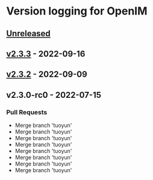 # Version logging for OpenIM

<!-- BEGIN MUNGE: GENERATED_TOC -->

<!-- END MUNGE: GENERATED_TOC -->

<a name="unreleased"></a>
## [Unreleased]


<a name="v2.3.3"></a>
## [v2.3.3] - 2022-09-16

<a name="v2.3.2"></a>
## [v2.3.2] - 2022-09-09

<a name="v2.3.0-rc0"></a>
## v2.3.0-rc0 - 2022-07-15
### Pull Requests
- Merge branch 'tuoyun'
- Merge branch 'tuoyun'
- Merge branch 'tuoyun'
- Merge branch 'tuoyun'
- Merge branch 'tuoyun'
- Merge branch 'tuoyun'
- Merge branch 'tuoyun'
- Merge branch 'tuoyun'


[Unreleased]: https://github.com/OpenIMSDK/openim-sdk-core/compare/v2.3.3...HEAD
[v2.3.3]: https://github.com/OpenIMSDK/openim-sdk-core/compare/v2.3.2...v2.3.3
[v2.3.2]: https://github.com/OpenIMSDK/openim-sdk-core/compare/v2.3.0-rc0...v2.3.2

